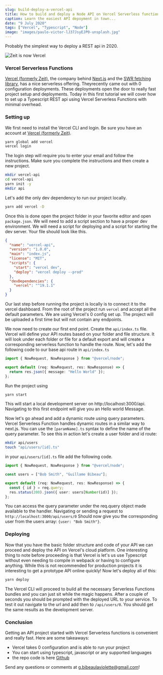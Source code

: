 ```yaml
---
slug: build-deploy-a-vercel-api
title: How to build and deploy a Node API on Vercel Serverless functions
caption: Learn the easiest API depoyment in town...
date: "9 July 2020"
tags: ["Vercel", "Typescript", "Node"]
image: "images/paulo-victor-lJ37JsyEJP0-unsplash.jpg"
---
```


Probably the simplest way to deploy a REST api in 2020.

![Zeit is now Vercel](images/vercel.png)

### **Vercel Serverless Functions**

[Vercel (formerly Zeit)](https://vercel.com/), the company behind [Next.js](https://nextjs.org/) and the [SWR fetching library](https://github.com/vercel/swr), has a nice serverless offering. Theyrecently came out with 0 configuration deployments. These deployments open the door to really fast project setup and deployments. Today in this first tutorial we will cover how to set up a Typescript REST api using Vercel Serverless Functions with minimal overhead.

### **Setting up**

We first need to install the Vercel CLI and login. Be sure you have an account at [Vercel (formerly Zeit)](https://vercel.com/).

```bash
yarn global add vercel
vercel login
```

The login step will require you to enter your email and follow the instructions. Make sure you complete the instructions and then create a new project.

```bash
mkdir vercel-api
cd vercel-api
yarn init -y
mkdir api
```

Let's add the only dev dependency to run our project locally.

```bash
yarn add vercel -D
```

Once this is done open the project folder in your favorite editor and open `package.json`. We will need to add a script section to have a proper dev environment. We will need a script for deploying and a script for starting the dev server. Your file should look like this.

```json
{
  "name": "vercel-api",
  "version": "1.0.0",
  "main": "index.js",
  "license": "MIT",
  "scripts": {
    "start": "vercel dev",
    "deploy": "vercel deploy --prod"
  },
  "devDependencies": {
    "vercel": "^19.1.1"
  }
}
```

Our last step before running the project is locally is to connect it to the vercel dashboard. From the root of the project run `vercel` and accept all the default parameters. We are using Vercel's 0 config set up. The project will be uploaded a first time but will not contain any endpoints.

We now need to create our first end point. Create the `api/index.ts` file. Vercel will define your API routes based on your folder and file structure. It will look under each folder or file for a default export and will create a corresponding serverless function to handle the route. Now, let's add the following code to our base api route in `api/index.ts`

```typescript
import { NowRequest, NowResponse } from "@vercel/node";

export default (req: NowRequest, res: NowResponse) => {
  return res.json({ message: "Hello World" });
};
```

Run the project using

```bash
yarn start
```

This will start a local development server on http://localhost:3000/api. Navigating to this first endpoint will give you an Hello world Message.

Now let's go ahead and add a dynamic route using query parameters. Vercel Serverless Function handles dynamic routes in a similar way to next.js. You can use the `[paramName].ts` syntax to define the name of the query parameter. To see this in action let's create a user folder and id route:

```bash
mkdir api/users
touch "api/users/[id].ts"
```

in your `api/users/[id].ts` file add the following code.

```typescript
import { NowRequest, NowResponse } from "@vercel/node";

const users = ["Bob Smith", "Guillame Bibeau"];

export default (req: NowRequest, res: NowResponse) => {
  const { id } = req.query;
  res.status(200).json({ user: users[Number(id)] });
};
```

You can access the query parameter under the req.query object made available to the handler. Navigating or sending a request to `http://localhost:3000/api/users/0` Should now give you the corresponding user from the users array: `{user: "Bob Smith"}`.

### **Deploying**

Now that you have the basic folder structure and code of your API we can proceed and deploy the API on Vercel's cloud platform. One interesting thing to note before proceeding is that Vercel is let's us use Typescript without even needing to compile in webpack or having to configure anything. While this is not recommended for production projects it is interesting to get a prototype API online quickly! Now let's deploy all of this:

```bash
yarn deploy
```

The Vercel CLI will proceed to build all the necessary Serverless Functions bundles and you can just sit while the magic happens. After a couple of seconds you should be prompted with the deployed URL to your service. To test it out navigate to the url and add then to `/api/users/0`. You should get the same results as the development server.

### **Conclusion**

Getting an API project started with Vercel Serverless functions is convenient and really fast. Here are some takeaways:

- Vercel takes 0 configuration and is able to run your project
- You can start using typescript, javascript or any supported languages
- the repo code is here [Github](https://github.com/gbibeaul/vercel-api-starter/tree/master)

Send any questions or comments at g.bibeaulaviolette@gmail.com!
